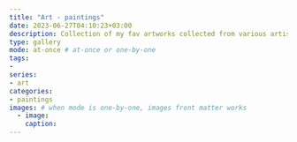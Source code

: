 ```yaml
---
title: "Art - paintings"
date: 2023-06-27T04:10:23+03:00
description: Collection of my fav artworks collected from various artists and painters.
type: gallery
mode: at-once # at-once or one-by-one
tags:
-
series:
- art
categories:
- paintings
images: # when mode is one-by-one, images front matter works
  - image: 
    caption: 
---
```


